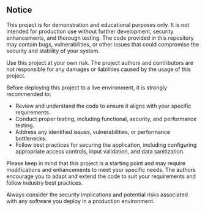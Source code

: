 ## Notice

This project is for demonstration and educational purposes only. It is not intended for production use without further development, security enhancements, and thorough testing. The code provided in this repository may contain bugs, vulnerabilities, or other issues that could compromise the security and stability of your system.

Use this project at your own risk. The project authors and contributors are not responsible for any damages or liabilities caused by the usage of this project.

Before deploying this project to a live environment, it is strongly recommended to:

- Review and understand the code to ensure it aligns with your specific requirements.
- Conduct proper testing, including functional, security, and performance testing.
- Address any identified issues, vulnerabilities, or performance bottlenecks.
- Follow best practices for securing the application, including configuring appropriate access controls, input validation, and data sanitization.

Please keep in mind that this project is a starting point and may require modifications and enhancements to meet your specific needs. The authors encourage you to adapt and extend the code to suit your requirements and follow industry best practices.

Always consider the security implications and potential risks associated with any software you deploy in a production environment.

